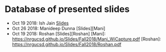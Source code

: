 # Database of presented slides


* Oct 19 2018: Ish Jain [Slides](https://nrgucsd.github.io/Slides/Fall2018/IshMmWave%20Beam%20Training.pdf)
* Oct 26 2018: Manideep Dunna [Slides][Mani]
* Oct 19 2018: Roshan [Slides][Roshan]
[Mani]: https://nrgucsd.github.io/Slides/Fall2018/Mani_WiCapture.pdf
[Roshan]: https://nrgucsd.github.io/Slides/Fall2018/Roshan.pdf
